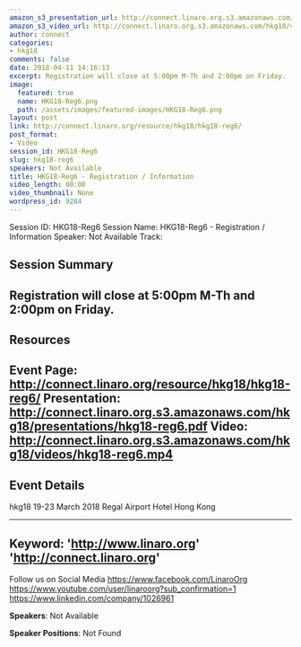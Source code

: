 ```yaml
---
amazon_s3_presentation_url: http://connect.linaro.org.s3.amazonaws.com/hkg18/presentations/hkg18-reg6.pdf
amazon_s3_video_url: http://connect.linaro.org.s3.amazonaws.com/hkg18/videos/hkg18-reg6.mp4
author: connect
categories:
- hkg18
comments: false
date: 2018-04-11 14:16:13
excerpt: Registration will close at 5:00pm M-Th and 2:00pm on Friday.
image:
  featured: true
  name: HKG18-Reg6.png
  path: /assets/images/featured-images/HKG18-Reg6.png
layout: post
link: http://connect.linaro.org/resource/hkg18/hkg18-reg6/
post_format:
- Video
session_id: HKG18-Reg6
slug: hkg18-reg6
speakers: Not Available
title: HKG18-Reg6 - Registration / Information
video_length: 00:00
video_thumbnail: None
wordpress_id: 9284
---
```


Session ID: HKG18-Reg6
Session Name: HKG18-Reg6 - Registration / Information
Speaker: Not Available
Track: 


## Session Summary
Registration will close at 5:00pm M-Th and 2:00pm on Friday.
---------------------------------------------------
## Resources
Event Page: http://connect.linaro.org/resource/hkg18/hkg18-reg6/
Presentation: http://connect.linaro.org.s3.amazonaws.com/hkg18/presentations/hkg18-reg6.pdf
Video: http://connect.linaro.org.s3.amazonaws.com/hkg18/videos/hkg18-reg6.mp4
 ---------------------------------------------------
## Event Details
hkg18
19-23 March 2018 
Regal Airport Hotel Hong Kong

---------------------------------------------------
Keyword: 
'http://www.linaro.org'
'http://connect.linaro.org'
---------------------------------------------------
Follow us on Social Media
https://www.facebook.com/LinaroOrg
https://www.youtube.com/user/linaroorg?sub_confirmation=1
https://www.linkedin.com/company/1026961

**Speakers**: Not Available

**Speaker Positions**: Not Found